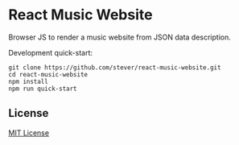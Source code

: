 # React Music Website

Browser JS to render a music website from JSON data description.

Development quick-start:

```
git clone https://github.com/stever/react-music-website.git
cd react-music-website
npm install
npm run quick-start
```

## License

[MIT License](./LICENSE)
